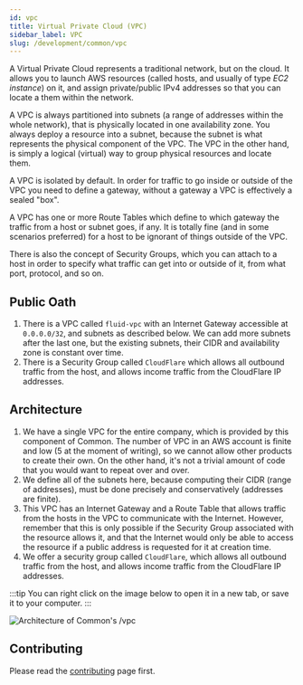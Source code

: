 ```yaml
---
id: vpc
title: Virtual Private Cloud (VPC)
sidebar_label: VPC
slug: /development/common/vpc
---
```


A Virtual Private Cloud represents a traditional network,
but on the cloud.
It allows you to launch AWS resources
(called hosts, and usually of type _EC2 instance_) on it,
and assign private/public IPv4 addresses
so that you can locate a them within the network.

A VPC is always partitioned into subnets
(a range of addresses within the whole network),
that is physically located in one availability zone.
You always deploy a resource into a subnet,
because the subnet is what represents the physical component of the VPC.
The VPC in the other hand,
is simply a logical (virtual) way to group physical resources
and locate them.

A VPC is isolated by default.
In order for traffic to go inside or outside of the VPC
you need to define a gateway,
without a gateway a VPC is effectively a sealed "box".

A VPC has one or more Route Tables
which define to which gateway the traffic
from a host or subnet goes, if any.
It is totally fine (and in some scenarios preferred)
for a host to be ignorant of things outside of the VPC.

There is also the concept of Security Groups,
which you can attach to a host
in order to specify what traffic can get into or outside of it,
from what port, protocol, and so on.

## Public Oath

1. There is a VPC called `fluid-vpc`
   with an Internet Gateway accessible at `0.0.0.0/32`,
   and subnets as described below.
   We can add more subnets after the last one,
   but the existing subnets,
   their CIDR
   and availability zone
   is constant over time.
1. There is a Security Group called `CloudFlare`
   which allows all outbound traffic from the host,
   and allows income traffic from the CloudFlare IP addresses.

## Architecture

1. We have a single VPC for the entire company,
   which is provided by this component of Common.
   The number of VPC in an AWS account is finite and low
   (5 at the moment of writing),
   so we cannot allow other products to create their own.
   On the other hand,
   it's not a trivial amount of code
   that you would want to repeat over and over.
1. We define all of the subnets here,
   because computing their CIDR (range of addresses),
   must be done precisely and conservatively (addresses are finite).
1. This VPC has an Internet Gateway
   and a Route Table
   that allows traffic from the hosts in the VPC
   to communicate with the Internet.
   However,
   remember that this is only possible
   if the Security Group associated with the resource allows it,
   and that the Internet would only be able to access the resource
   if a public address is requested for it at creation time.
1. We offer a security group called `CloudFlare`,
   which allows all outbound traffic from the host,
   and allows income traffic from the CloudFlare IP addresses.

:::tip
You can right click on the image below
to open it in a new tab,
or save it to your computer.
:::

![Architecture of Common's /vpc](./vpc-arch.dot.svg)

## Contributing

Please read the
[contributing](/development/contributing) page first.
